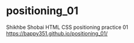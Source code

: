 # positioning_01
Shikhbe Shobai HTML CSS positioning practice 01
https://bappy351.github.io/positioning_01/

